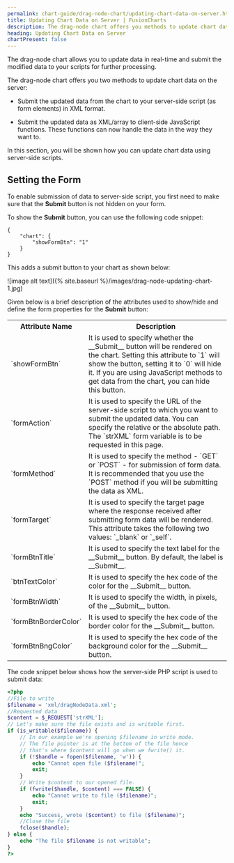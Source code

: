 ```yaml
---
permalink: chart-guide/drag-node-chart/updating-chart-data-on-server.html
title: Updating Chart Data on Server | FusionCharts
description: The drag-node chart offers you methods to update chart data on the server submit the updated data from the chart to your server-side script in XML format
heading: Updating Chart Data on Server
chartPresent: false
---
```


The drag-node chart allows you to update data in real-time and submit the modified data to your scripts for further processing.

The drag-node chart offers you two methods to update chart data on the server:

* Submit the updated data from the chart to your server-side script (as form elements) in XML format.

* Submit the updated data as XML/array to client-side JavaScript functions. These functions can now handle the data in the way they want to.

In this section, you will be shown how you can update chart data using server-side scripts.

## Setting the Form

To enable submission of data to server-side script, you first need to make sure that the __Submit__ button is not hidden on your form.

To show the __Submit__ button, you can use the following code snippet:

```
{
    "chart": {
        "showFormBtn": "1"
    }
}
```

This adds a submit button to your chart as shown below:

![image alt text]({% site.baseurl %}/images/drag-node-updating-chart-1.jpg)

Given below is a brief description of the attributes used to show/hide and define the form properties for the __Submit__ button:

<table>
  <tr>
    <th>Attribute Name</th>
    <th>Description</th>
  </tr>
  <tr>
    <td>`showFormBtn`</td>
    <td>It is used to specify whether the __Submit__ button will be rendered on the chart. Setting this attribute to `1` will show the button, setting it to `0` will hide it.  If you are using JavaScript methods to get data from the chart, you can hide this button.</td>
  </tr>
  <tr>
    <td>`formAction`</td>
    <td>It is used to specify the URL of the server-side script to which you want to submit the updated data. You can specify the relative or the absolute path. The `strXML` form variable is to be requested in this page.</td>
  </tr>
  <tr>
    <td>`formMethod`</td>
    <td>It is used to specify the method - `GET` or `POST` - for submission of form data. It is recommended that you use the `POST` method if you will be submitting the data as XML.</td>
  </tr>
  <tr>
    <td>`formTarget`</td>
    <td>It is used to specify the target page where the response received after submitting form data will be rendered. This attribute takes the following two values: `_blank` or `_self`.</td>
  </tr>
  <tr>
    <td>`formBtnTitle`</td>
    <td>It is used to specify the text label for the __Submit__ button. By default, the label is __Submit__.</td>
  </tr>
  <tr>
    <td>`btnTextColor`</td>
    <td>It is used to specify the hex code of the color for the __Submit__ button.</td>
  </tr>
  <tr>
    <td>`formBtnWidth`</td>
    <td>It is used to specify the width, in pixels, of the __Submit__ button.</td>
  </tr>
  <tr>
    <td>`formBtnBorderColor`</td>
    <td>It is used to specify the hex code of the border color for the __Submit__ button.</td>
  </tr>
  <tr>
    <td>`formBtnBngColor`</td>
    <td>It is used to specify the hex code of the background color for the __Submit__ button.</td>
  </tr>
</table>


The code snippet below shows how the server-side PHP script is used to submit data:

```php
<?php
//File to write
$filename = 'xml/dragNodeData.xml';
//Requested data
$content = $_REQUEST['strXML'];
// Let's make sure the file exists and is writable first.
if (is_writable($filename)) {
    // In our example we're opening $filename in write mode.
    // The file pointer is at the bottom of the file hence
    // that's where $content will go when we fwrite() it.
    if (!$handle = fopen($filename, 'w')) {
        echo "Cannot open file ($filename)";
        exit;
    }
    // Write $content to our opened file.
    if (fwrite($handle, $content) === FALSE) {
        echo "Cannot write to file ($filename)";
        exit;
    }
    echo "Success, wrote ($content) to file ($filename)";
    //Close the file
    fclose($handle);
} else {
    echo "The file $filename is not writable";
}
?>
```